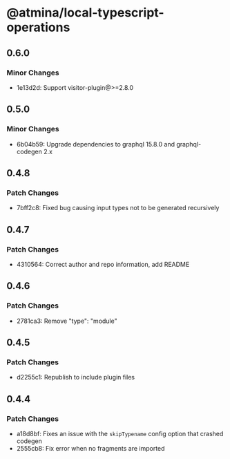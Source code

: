 # @atmina/local-typescript-operations

## 0.6.0

### Minor Changes

- 1e13d2d: Support visitor-plugin@>=2.8.0

## 0.5.0

### Minor Changes

- 6b04b59: Upgrade dependencies to graphql 15.8.0 and graphql-codegen 2.x

## 0.4.8

### Patch Changes

- 7bff2c8: Fixed bug causing input types not to be generated recursively

## 0.4.7

### Patch Changes

- 4310564: Correct author and repo information, add README

## 0.4.6

### Patch Changes

- 2781ca3: Remove "type": "module"

## 0.4.5

### Patch Changes

- d2255c1: Republish to include plugin files

## 0.4.4

### Patch Changes

- a18d8bf: Fixes an issue with the `skipTypename` config option that crashed codegen
- 2555cb8: Fix error when no fragments are imported
